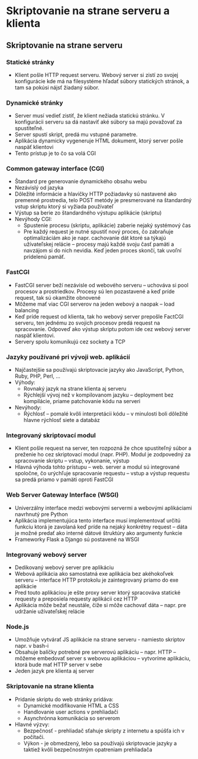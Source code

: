 # Skriptovanie na strane serveru a klienta

## Skriptovanie na strane serveru

### Statické stránky
* Klient pošle HTTP request serveru. Webový server si zistí zo svojej konfigurácie kde má na filesystéme hľadať súbory statických stránok, a tam sa pokúsi nájsť žiadaný súbor.

### Dynamické stránky
* Server musí vedieť zistiť, že klient nežiada statickú stránku. V konfigurácii serveru sa dá nastaviť aké súbory sa majú považovať za spustiteľné.
* Server spustí skript, predá mu vstupné parametre.
* Aplikácia dynamicky vygeneruje  HTML dokument, ktorý server pošle naspäť klientovi
* Tento prístup je to čo sa volá CGI

### Common gateway interface (CGI)
* Štandard pre generovanie dynamického obsahu webu
* Nezávislý od jazyka
* Dôležité informácie a hlavičky HTTP požiadavky sú nastavené ako premenné prostredia, telo POST metódy je presmerované na štandardný vstup skriptu ktorý si vyžiada používateľ
* Výstup sa berie zo štandardného výstupu aplikácie (skriptu)
* Nevýhody CGI:
  * Spustenie procesu (skriptu, aplikácie) zaberie nejaký systémový čas
  * Pre každý request je nutné spustiť nový proces, čo zabraňuje optimalizáciám ako je napr. cachovanie dát ktoré sa týkajú užívateľskej relácie – procesy majú každé svoju časť pamäti a navzájom si do nich nevidia. Keď jeden proces skončí, tak uvoľní pridelenú pamäť.

### FastCGI
* FastCGI server beží nezávisle od webového serveru – uchováva si pool procesov a prostriedkov. Procesy sú len pozastavené a keď príde request, tak sú okamžite obnovené
* Môžeme mať viac CGI serverov na jeden webový a naopak – load balancing
* Keď príde request od klienta, tak ho webový server prepošle FactCGI serveru, ten jednému zo svojich procesov predá request na spracovanie. Odpoveď ako výstup skriptu potom ide cez webový server naspäť klientovi. 
* Servery spolu komunikujú cez sockety a TCP

### Jazyky používané pri vývoji web. aplikácií 
* Najčastejšie sa používajú skriptovacie jazyky ako JavaScript, Python, Ruby, PHP, Perl, ...
* Výhody:
  * Rovnaký jazyk na strane klienta aj serveru
  * Rýchlejší vývoj než v kompilovanom jazyku – deployment bez kompilácie, priame patchovanie kódu na serveri
* Nevýhody:
  * Rýchlosť – pomalé kvôli interpretácii kódu – v minulosti boli dôležité hlavne rýchlosť siete a databáz

### Integrovaný skriptovací modul
* Klient pošle request na server, ten rozpozná že chce spustiteľný súbor a preženie ho cez skriptovací modul (napr. PHP). Modul je zodpovedný za spracovanie skriptu – vstup, vykonanie, výstup
* Hlavná výhoda tohto prístupu – web. server a modul sú integrované spoločne, čo urýchľuje spracovanie requestu – vstup a výstup requestu sa predá priamo v pamäti oproti FastCGI

### Web Server Gateway Interface (WSGI)
* Univerzálny interface medzi webovými servermi a webovými aplikáciami navrhnutý pre Python
* Aplikácia implementujúca tento interface musí implementovať určitú funkciu ktorá je zavolaná keď príde na nejaký konkrétny request – dáta je možné predať ako interné dátové štruktúry ako argumenty funkcie
* Frameworky Flask a Django sú postavené na WSGI

### Integrovaný webový server
* Dedikovaný webový server pre aplikáciu
* Webová aplikácia ako samostatná exe aplikácia bez akéhokoľvek serveru – interface HTTP protokolu je zaintegrovaný priamo do exe aplikácie
* Pred touto aplikáciou je ešte proxy server ktorý spracováva statické requesty a preposiela requesty aplikácii cez HTTP 
* Aplikácia môže bežať neustále, čiže si môže cachovať dáta – napr. pre udržanie užívateľskej relácie

### Node.js
* Umožňuje vytvárať JS aplikácie na strane serveru - namiesto skriptov napr. v bash-i
* Obsahuje balíčky potrebné pre serverovú aplikáciu – napr. HTTP – môžeme embedovať server s webovou aplikáciou – vytvoríme aplikáciu, ktorá bude mať HTTP server v sebe
* Jeden jazyk pre klienta aj server

### Skriptovanie na strane klienta
* Pridanie skriptu do web stránky pridáva:
  * Dynamické modifikovanie HTML a CSS
  * Handlovanie user actions v prehliadači
  * Asynchrónna komunikácia so serverom
* Hlavné výzvy:
  * Bezpečnosť - prehliadač sťahuje skripty z internetu a spúšťa ich v počítači.
  * Výkon - je obmedzený, lebo sa používajú skriptovacie jazyky a taktiež kvôli bezpečnostným opatreniam prehliadača

